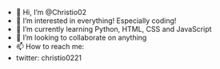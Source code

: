 - 👋 Hi, I’m @Christio02
- 👀 I’m interested in everything! Especially coding!
- 🌱 I’m currently learning Python, HTML, CSS and JavaScript
- 💞️ I’m looking to collaborate on anything
- 📫 How to reach me:
-   twitter: christio0221

<!---
Christio02/Christio02 is a ✨ special ✨ repository because its `README.md` (this file) appears on your GitHub profile.
You can click the Preview link to take a look at your changes.
--->
